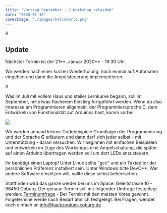 ```yaml
---
title: "Vortrag September - C-Workshop reloaded"
date: "2020-01-18"
coverImage: './images/helloworld.png'
---
```


Â 

## Update

Nächster Termin ist der 21**. Januar 2020** - 19:30 Uhr.

Wir werden nach einer kurzen Wiederholung, noch einmal auf Automaten eingehen und dann die Ampelsteuerung implementieren.

Â 

Was im Juli mit vollem Haus und steiler Lernkurve begann, soll im September, mit etwas flacherem Einstieg fortgeführt werden. Wenn du also Interesse am Programmieren allgemein, der Programmiersprache C, dem Entwickeln von Funktionalität auf Arduinos hast, komm vorbei!

![](../images/helloworld.png)

Wir werden anhand kleiner Codebeispiele Grundlagen der Programmierung und der Sprache **C** erläutern und dann darf sich jeder selbst - mit Unterstützung - daran versuchen. Wir beginnen mit einfachen Beispielen und entwickeln im Zuge des Workshops eine Ampelschaltung, die später auf einen Arduino übertragen werden soll um dort LEDs anzusteuern.

Ihr benötigt einen Laptop! Unter Linux sollte "gcc" und ein Texteditor der persönlichen Präferenz installiert sein. Unter Windows bitte DevC++. Wer andere Software einsetzen will, sollte diese selbst beherrschen.  

Stattfinden wird das ganze wieder bei uns im Space: Geleitstrasse 10 - 96450 Coburg. Der genaue Termin soll mit folgender Umfrage festgelegt werden: [Terminumfrage](https://framadate.org/JZDDlW3ExiRxeOBy) - Der Termin mit den meisten Votes gewinnt. Folgetermine werde nach Bedarf ähnlich festgelegt. Bei Fragen, wendet euch einfach an [info@hackzogtum-coburg.de](mailto:info@hackzogtum-coburg.de)
